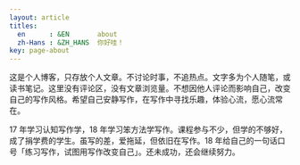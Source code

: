 ```yaml
---
layout: article
titles:
  en      : &EN       about
  zh-Hans : &ZH_HANS  你好哇！
key: page-about
---
```


这是个人博客，只存放个人文章。不讨论时事，不追热点。文字多为个人随笔，或读书笔记。这里没有评论区，没有文章浏览量。不想因他人评论而影响自己，改变自己的写作风格。希望自己安静写作，在写作中寻找乐趣，体验心流，愿心流常在。

17 年学习认知写作学，18 年学习笨方法学写作。课程参与不少，但学的不够好，成了捐学费的学生。虽写的差，爱拖延，但依旧在写作。18 年给自己的一句话口号「练习写作，试图用写作改变自己」。还未成功，还会继续努力。
